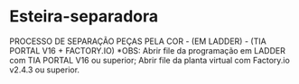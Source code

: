 # Esteira-separadora
PROCESSO DE SEPARAÇÃO PEÇAS PELA COR - (EM LADDER) - (TIA PORTAL V16 + FACTORY.IO)
*OBS: Abrir file da programação em LADDER com TIA PORTAL V16 ou superior;
      Abrir file da planta virtual com Factory.io v2.4.3 ou superior.
